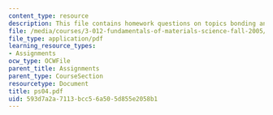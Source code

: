 ```yaml
---
content_type: resource
description: This file contains homework questions on topics bonding and thermodynamics.
file: /media/courses/3-012-fundamentals-of-materials-science-fall-2005/593d7a2a7113bcc56a505d855e2058b1_ps04.pdf
file_type: application/pdf
learning_resource_types:
- Assignments
ocw_type: OCWFile
parent_title: Assignments
parent_type: CourseSection
resourcetype: Document
title: ps04.pdf
uid: 593d7a2a-7113-bcc5-6a50-5d855e2058b1
---
```

